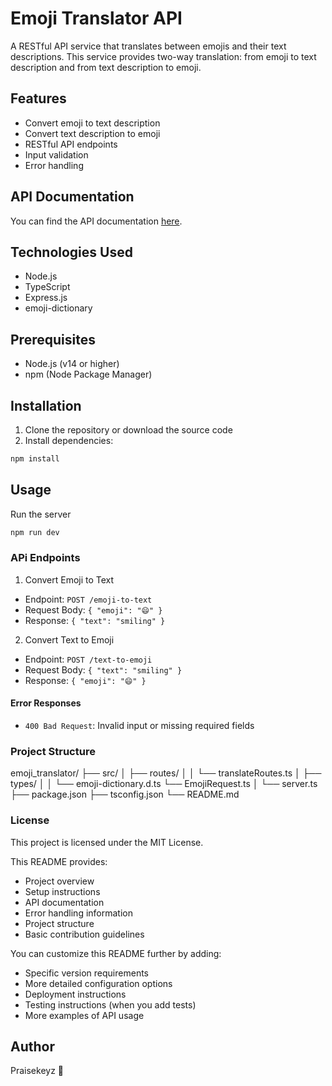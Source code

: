 # Emoji Translator API

A RESTful API service that translates between emojis and their text descriptions. This service provides two-way translation: from emoji to text description and from text description to emoji.

## Features

- Convert emoji to text description
- Convert text description to emoji
- RESTful API endpoints
- Input validation
- Error handling

## API Documentation

You can find the API documentation [here](https://documenter.getpostman.com/view/40640896/2sB2ixkE2a).

## Technologies Used

- Node.js
- TypeScript
- Express.js
- emoji-dictionary

## Prerequisites

- Node.js (v14 or higher)
- npm (Node Package Manager)

## Installation

1. Clone the repository or download the source code
2. Install dependencies:
```bash
npm install
```
## Usage
Run the server
```bash
npm run dev
```
### APi Endpoints

1. Convert Emoji to Text
- Endpoint: `POST /emoji-to-text`
- Request Body: `{ "emoji": "😄" }`
- Response: `{ "text": "smiling" }`

2. Convert Text to Emoji
- Endpoint: `POST /text-to-emoji`
- Request Body: `{ "text": "smiling" }`
- Response: `{ "emoji": "😄" }`

#### Error Responses
- `400 Bad Request`: Invalid input or missing required fields

### Project Structure

emoji_translator/
├── src/
│   ├── routes/
│   │   └── translateRoutes.ts
│   ├── types/
│   │   └── emoji-dictionary.d.ts
        └── EmojiRequest.ts
│   └── server.ts
├── package.json
├── tsconfig.json
└── README.md

### License
This project is licensed under the MIT License.

This README provides:
- Project overview
- Setup instructions
- API documentation
- Error handling information
- Project structure
- Basic contribution guidelines

You can customize this README further by adding:
- Specific version requirements
- More detailed configuration options
- Deployment instructions
- Testing instructions (when you add tests)
- More examples of API usage

## Author

Praisekeyz 🎹
